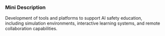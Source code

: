 ### Mini Description

Development of tools and platforms to support AI safety education, including simulation environments, interactive learning systems, and remote collaboration capabilities.
